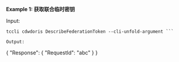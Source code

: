 **Example 1: 获取联合临时密钥**



Input: 

```
tccli cdwdoris DescribeFederationToken --cli-unfold-argument ```

Output: 
```
{
    "Response": {
        "RequestId": "abc"
    }
}
```


